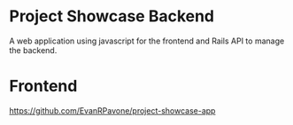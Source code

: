 # Project Showcase Backend
A web application using javascript for the frontend and Rails API to manage the backend.
# Frontend
https://github.com/EvanRPavone/project-showcase-app
